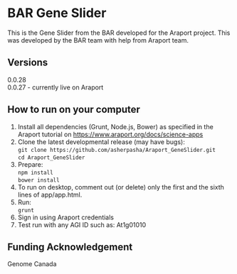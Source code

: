# BAR Gene Slider

This is the Gene Slider from the BAR developed for the Araport project. This was developed by the BAR team with help from Araport team.

## Versions
0.0.28 <br />
0.0.27 - currently live on Araport <br />

## How to run on your computer
1. Install all dependencies (Grunt, Node.js, Bower) as specified in the Araport tutorial on https://www.araport.org/docs/science-apps 
2. Clone the latest developmental release (may have bugs): <br />
```git clone https://github.com/asherpasha/Araport_GeneSlider.git``` <br /> 
```cd Araport_GeneSlider``` <br />
3. Prepare: <br />
```npm install```  <br />
```bower install``` <br />
4. To run on desktop, comment out (or delete) only the first and the sixth lines of app/app.html. <br />
5. Run: <br />
```grunt ```
5. Sign in using Araport credentials
6. Test run with any AGI ID such as: At1g01010 

## Funding Acknowledgement

Genome Canada

